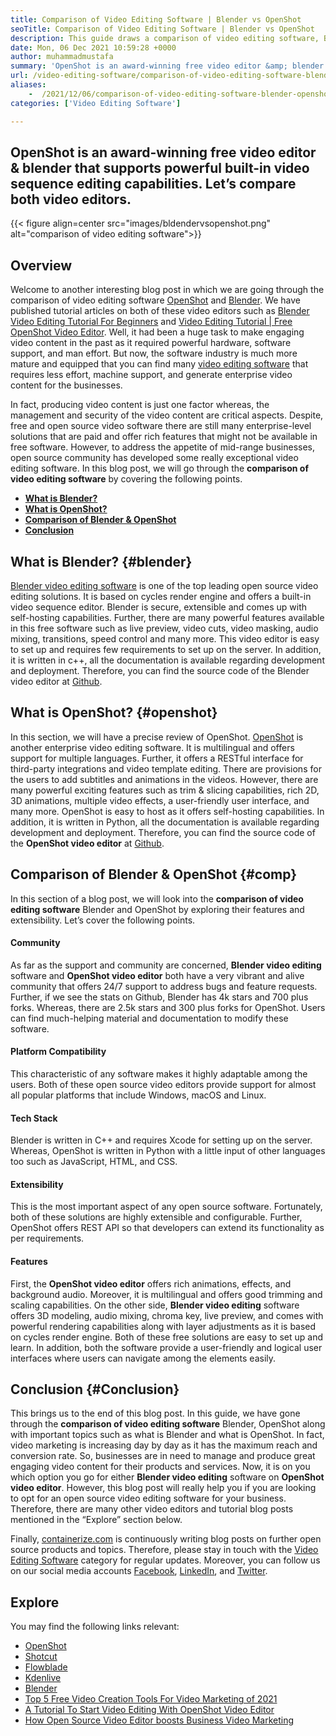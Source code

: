```yaml
---
title: Comparison of Video Editing Software | Blender vs OpenShot
seoTitle: Comparison of Video Editing Software | Blender vs OpenShot
description: This guide draws a comparison of video editing software, Blender video editing platform and OpenShot video editor. Both top leading editors are open-source.
date: Mon, 06 Dec 2021 10:59:28 +0000
author: muhammadmustafa
summary: 'OpenShot is an award-winning free video editor &amp; blender that supports powerful built-in video sequence editing capabilities. Let’s compare both video editors.'
url: /video-editing-software/comparison-of-video-editing-software-blender-openshot/
aliases: 
    -  /2021/12/06/comparison-of-video-editing-software-blender-openshot/
categories: ['Video Editing Software']

---
```

## OpenShot is an award-winning free video editor & blender that supports powerful built-in video sequence editing capabilities. Let’s compare both video editors.

{{< figure align=center src="images/bldendervsopenshot.png" alt="comparison of video editing software">}}  

## Overview

Welcome to another interesting blog post in which we are going through the comparison of video editing software [OpenShot][1] and [Blender][2]. We have published tutorial articles on both of these video editors such as [Blender Video Editing Tutorial For Beginners][3] and [Video Editing Tutorial | Free OpenShot Video Editor][4]. Well, it had been a huge task to make engaging video content in the past as it required powerful hardware, software support, and man effort. But now, the software industry is much more mature and equipped that you can find many [video editing software][5] that requires less effort, machine support, and generate enterprise video content for the businesses.

In fact, producing video content is just one factor whereas, the management and security of the video content are critical aspects. Despite, free and open source video software there are still many enterprise-level solutions that are paid and offer rich features that might not be available in free software. However, to address the appetite of mid-range businesses, open source community has developed some really exceptional video editing software. In this blog post, we will go through the **comparison of video editing software** by covering the following points.

  * **[What is Blender?][6]**
  * **[What is OpenShot?][7]**
  * **[Comparison of Blender & OpenShot][8]**
  * **[Conclusion][9]** 

## What is Blender? {#blender}

[Blender video editing software][10] is one of the top leading open source video editing solutions. It is based on cycles render engine and offers a built-in video sequence editor. Blender is secure, extensible and comes up with self-hosting capabilities. Further, there are many powerful features available in this free software such as live preview, video cuts, video masking, audio mixing, transitions, speed control and many more. This video editor is easy to set up and requires few requirements to set up on the server. In addition, it is written in c++, all the documentation is available regarding development and deployment. Therefore, you can find the source code of the Blender video editor at [Github][11]. 

## What is OpenShot? {#openshot}

In this section, we will have a precise review of OpenShot. [OpenShot][1] is another enterprise video editing software. It is multilingual and offers support for multiple languages. Further, it offers a RESTful interface for third-party integrations and video template editing. There are provisions for the users to add subtitles and animations in the videos. However, there are many powerful exciting features such as trim & slicing capabilities, rich 2D, 3D animations, multiple video effects, a user-friendly user interface, and many more. OpenShot is easy to host as it offers self-hosting capabilities. In addition, it is written in Python, all the documentation is available regarding development and deployment. Therefore, you can find the source code of the **OpenShot video editor** at [Github][12].

## Comparison of Blender & OpenShot {#comp}

In this section of a blog post, we will look into the **comparison of video editing software** Blender and OpenShot by exploring their features and extensibility. Let’s cover the following points.

#### Community 

As far as the support and community are concerned, **Blender video editing** software and **OpenShot video editor** both have a very vibrant and alive community that offers 24/7 support to address bugs and feature requests. Further, if we see the stats on Github, Blender has 4k stars and 700 plus forks. Whereas, there are 2.5k stars and 300 plus forks for OpenShot. Users can find much-helping material and documentation to modify these software.

#### Platform Compatibility

This characteristic of any software makes it highly adaptable among the users. Both of these open source video editors provide support for almost all popular platforms that include Windows, macOS and Linux. 

#### Tech Stack 

Blender is written in C++ and requires Xcode for setting up on the server. Whereas, OpenShot is written in Python with a little input of other languages too such as JavaScript, HTML, and CSS. 

#### Extensibility

This is the most important aspect of any open source software. Fortunately, both of these solutions are highly extensible and configurable. Further, OpenShot offers REST API so that developers can extend its functionality as per requirements. 

#### **Features**

First, the **OpenShot video editor** offers rich animations, effects, and background audio. Moreover, it is multilingual and offers good trimming and scaling capabilities. On the other side, **Blender video editing** software offers 3D modeling, audio mixing, chroma key, live preview, and comes with powerful rendering capabilities along with layer adjustments as it is based on cycles render engine. Both of these free solutions are easy to set up and learn. In addition, both the software provide a user-friendly and logical user interfaces where users can navigate among the elements easily.

## Conclusion  {#Conclusion}

This brings us to the end of this blog post. In this guide, we have gone through the **comparison of video editing software** Blender, OpenShot along with important topics such as what is Blender and what is OpenShot. In fact, video marketing is increasing day by day as it has the maximum reach and conversion rate. So, businesses are in need to manage and produce great engaging video content for their products and services. Now, it is on you which option you go for either **Blender video editing** software on **OpenShot video editor**. However, this blog post will really help you if you are looking to opt for an open source video editing software for your business. Therefore, there are many other video editors and tutorial blog posts mentioned in the “Explore” section below.

Finally, [containerize.com][13] is continuously writing blog posts on further open source products and topics. Therefore, please stay in touch with the [Video Editing Software][14] category for regular updates. Moreover, you can follow us on our social media accounts [Facebook][15], [LinkedIn][16], and [Twitter][17].

## Explore

You may find the following links relevant:

  * [OpenShot][1]
  * [Shotcut][18]
  * [Flowblade][19]
  * [Kdenlive][20]
  * [Blender][2]
  * [Top 5 Free Video Creation Tools For Video Marketing of 2021][21]
  * [A Tutorial To Start Video Editing With OpenShot Video Editor][22]
  * [How Open Source Video Editor boosts Business Video Marketing][23]

 [1]: https://products.containerize.com/video-editing-software/openshot
 [2]: https://products.containerize.com/video-editing-software/blender
 [3]: https://blog.containerize.com/2021/04/23/blender-video-editing-tutorial-for-beginners/
 [4]: https://blog.containerize.com/2020/12/30/video-editing-tutorial-free-openshot-video-editor/
 [5]: https://products.containerize.com/video-editing-software/
 [6]: #blender
 [7]: #openshot
 [8]: #comp
 [9]: #Conclusion
 [10]: https://products.containerize.com/video-editing-software/blender/
 [11]: https://github.com/blender/blender
 [12]: https://github.com/OpenShot/openshot-qt
 [13]: https://www.containerize.com/
 [14]: https://products.containerize.com/video-editing-software
 [15]: https://web.facebook.com/containerize
 [16]: https://www.linkedin.com/company/containerize/
 [17]: https://twitter.com/containerize_co
 [18]: https://products.containerize.com/video-editing-software/shotcut
 [19]: https://products.containerize.com/video-editing-software/flowblade
 [20]: https://products.containerize.com/video-editing-software/kdenlive
 [21]: https://blog.containerize.com/2021/01/08/top-5-open-source-video-editor-software-for-video-marketing/
 [22]: https://blog.containerize.com/2020/12/30/a-tutorial-to-start-video-editing-with-openshot-video-editor/
 [23]: https://blog.containerize.com/2020/12/18/how-video-editing-software-improves-business-video-marketing/